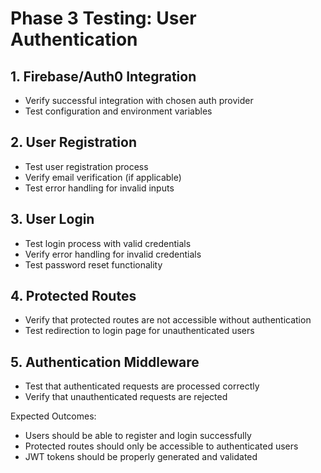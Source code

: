 # Phase 3 Testing: User Authentication

## 1. Firebase/Auth0 Integration
- Verify successful integration with chosen auth provider
- Test configuration and environment variables

## 2. User Registration
- Test user registration process
- Verify email verification (if applicable)
- Test error handling for invalid inputs

## 3. User Login
- Test login process with valid credentials
- Verify error handling for invalid credentials
- Test password reset functionality

## 4. Protected Routes
- Verify that protected routes are not accessible without authentication
- Test redirection to login page for unauthenticated users

## 5. Authentication Middleware
- Test that authenticated requests are processed correctly
- Verify that unauthenticated requests are rejected

Expected Outcomes:
- Users should be able to register and login successfully
- Protected routes should only be accessible to authenticated users
- JWT tokens should be properly generated and validated